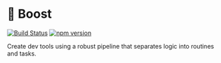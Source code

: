 # 🚀 Boost

[![Build Status](https://travis-ci.org/milesj/boost.svg?branch=master)](https://travis-ci.org/milesj/boost)
[![npm version](https://badge.fury.io/js/%40boost%2Fcore.svg)](https://badge.fury.io/js/%40boost%2Fcore)

Create dev tools using a robust pipeline that separates logic into routines and tasks.
